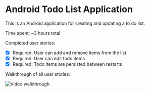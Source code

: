 # Android Todo List Application

This is an Android application for creating and updating a to do list.

Time spent: ~3 hours total

Completed user stories:

 * [x] Required: User can add and remove items from the list
 * [x] Required: User can edit todo items
 * [x] Required: Todo items are persisted between restarts

Walkthrough of all user stories:

![Video walkthrough](http://i.imgur.com/PHKktdM.gif)